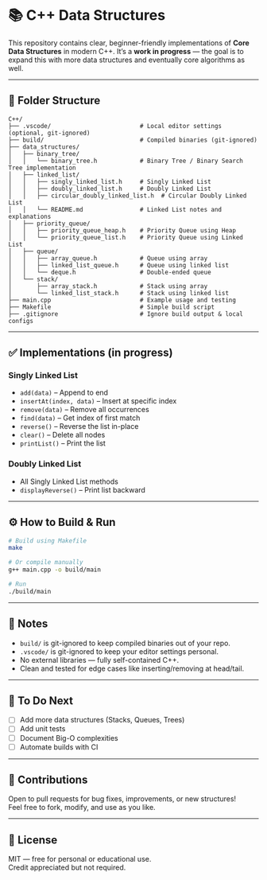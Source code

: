 
# 📚 C++ Data Structures

This repository contains clear, beginner-friendly implementations of **Core Data Structures** in modern C++. It’s a **work in progress** — the goal is to expand this with more data structures and eventually core algorithms as well.



---

## 📂 Folder Structure

```
C++/
├── .vscode/                         # Local editor settings (optional, git-ignored)
├── build/                           # Compiled binaries (git-ignored)
├── data_structures/
│   ├── binary_tree/
│   │   └── binary_tree.h            # Binary Tree / Binary Search Tree implementation
│   ├── linked_list/
│   │   ├── singly_linked_list.h     # Singly Linked List
│   │   ├── doubly_linked_list.h     # Doubly Linked List
│   │   ├── circular_doubly_linked_list.h  # Circular Doubly Linked List
│   │   └── README.md                # Linked List notes and explanations
│   ├── priority_queue/
│   │   ├── priority_queue_heap.h    # Priority Queue using Heap
│   │   └── priority_queue_list.h    # Priority Queue using Linked List
│   ├── queue/
│   │   ├── array_queue.h            # Queue using array
│   │   ├── linked_list_queue.h      # Queue using linked list
│   │   └── deque.h                  # Double-ended queue
│   └── stack/
│       ├── array_stack.h            # Stack using array
│       └── linked_list_stack.h      # Stack using linked list
├── main.cpp                         # Example usage and testing
├── Makefile                         # Simple build script
├── .gitignore                       # Ignore build output & local configs

```

---

## ✅ Implementations (in progress)

### Singly Linked List
- `add(data)` – Append to end
- `insertAt(index, data)` – Insert at specific index
- `remove(data)` – Remove all occurrences
- `find(data)` – Get index of first match
- `reverse()` – Reverse the list in-place
- `clear()` – Delete all nodes
- `printList()` – Print the list

### Doubly Linked List
- All Singly Linked List methods
- `displayReverse()` – Print list backward

---

## ⚙️ How to Build & Run

```bash
# Build using Makefile
make

# Or compile manually
g++ main.cpp -o build/main

# Run
./build/main
```

---

## 📌 Notes

- `build/` is git-ignored to keep compiled binaries out of your repo.
- `.vscode/` is git-ignored to keep your editor settings personal.
- No external libraries — fully self-contained C++.
- Clean and tested for edge cases like inserting/removing at head/tail.

---

## 🚀 To Do Next

- [ ] Add more data structures (Stacks, Queues, Trees)
- [ ] Add unit tests
- [ ] Document Big-O complexities
- [ ] Automate builds with CI

---

## 🤝 Contributions

Open to pull requests for bug fixes, improvements, or new structures!  
Feel free to fork, modify, and use as you like.

---

## 📜 License

MIT — free for personal or educational use.  
Credit appreciated but not required.

